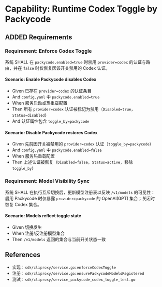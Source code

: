 # Capability: Runtime Codex Toggle by Packycode

## ADDED Requirements

### Requirement: Enforce Codex Toggle
系统 SHALL 在 `packycode.enabled=true` 时禁用 `provider=codex` 的认证与路由，并在 `false` 时仅恢复因该开关禁用的 Codex 认证。

#### Scenario: Enable Packycode disables Codex
- Given 已存在 `provider=codex` 的认证条目
- And `config.yaml` 中 `packycode.enabled=true`
- When 服务启动或热重载配置
- Then 所有 `provider=codex` 认证被标记为禁用（`Disabled=true`，`Status=disabled`）
- And 认证属性包含 `toggle_by=packycode`

#### Scenario: Disable Packycode restores Codex
- Given 先前因开关被禁用的 `provider=codex` 认证（`toggle_by=packycode`）
- And `config.yaml` 中 `packycode.enabled=false`
- When 服务热重载配置
- Then 上述认证被恢复（`Disabled=false`，`Status=active`，移除 `toggle_by`）

### Requirement: Model Visibility Sync
系统 SHALL 在执行互斥切换后，更新模型注册表以反映 `/v1/models` 的可见性：启用 Packycode 时仅暴露 `provider=packycode` 的 OpenAI(GPT) 集合；关闭时恢复 Codex 集合。

#### Scenario: Models reflect toggle state
- Given 切换发生
- When 注册/反注册模型集合
- Then `/v1/models` 返回的集合与当前开关状态一致

## References
- 实现：`sdk/cliproxy/service.go:enforceCodexToggle`
- 注册：`sdk/cliproxy/service.go:ensurePackycodeModelsRegistered`
- 测试：`sdk/cliproxy/service_packycode_codex_toggle_test.go`


